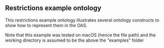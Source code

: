 ## Restrictions example ontology

This restrictions example ontology illustrates several ontology constructs to show how to represent them in the OAS.

Note that this example was tested on macOS (hence the file path) and the working directory is assumed to be the above the "examples" folder
